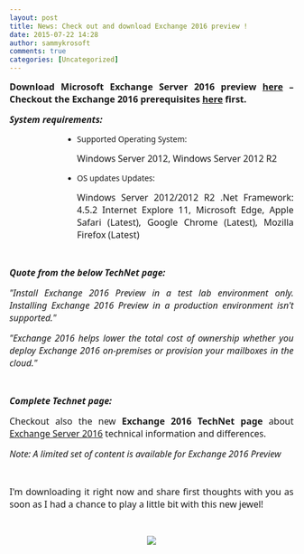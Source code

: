```yaml
---
layout: post
title: News: Check out and download Exchange 2016 preview !
date: 2015-07-22 14:28
author: sammykrosoft
comments: true
categories: [Uncategorized]
---
```

<p style="text-align:justify;"><span style="font-size:12pt;"><span style="font-family:Segoe UI;"><strong>Download Microsoft Exchange Server 2016 preview <a href="https://www.microsoft.com/en-us/download/details.aspx?id=48210">here</a> – Checkout the Exchange 2016 prerequisites <a href="https://technet.microsoft.com/en-us/library/bb691354(v=exchg.160).aspx">here</a> first. </strong></span><span style="font-family:Times New Roman;">
			</span></span></p><p style="text-align:justify;"><span style="font-size:12pt;"><span style="font-family:Segoe UI;"><strong><em>System requirements: </em></strong></span><span style="font-family:Times New Roman;">
			</span></span></p><ul style="margin-left:72pt;"><li><div style="text-align:justify;"><span style="font-family:Segoe UI;">Supported Operating System: </span>
			</div><p style="text-align:justify;"><span style="font-size:12pt;"><span style="font-family:Segoe UI;">Windows Server 2012, Windows Server 2012 R2 </span><span style="font-family:Times New Roman;">
					</span></span></p></li><li><div style="text-align:justify;"><span style="font-family:Segoe UI;">OS updates Updates: </span>
			</div><p style="text-align:justify;"><span style="font-size:12pt;"><span style="font-family:Segoe UI;">Windows Server 2012/2012 R2 .Net Framework: 4.5.2 Internet Explore 11, Microsoft Edge, Apple Safari (Latest), Google Chrome (Latest), Mozilla Firefox (Latest) </span><span style="font-family:Times New Roman;">
					</span></span></p></li></ul><p style="text-align:justify;"> 
 </p><p style="text-align:justify;"><span style="font-size:12pt;"><span style="font-family:Segoe UI;"><strong><em>Quote from the below TechNet page: </em></strong></span><span style="font-family:Times New Roman;">
			</span></span></p><p style="text-align:justify;"><span style="font-size:12pt;"><span style="font-family:Segoe UI;"><em>&quot;Install Exchange 2016 Preview in a test lab environment only. Installing Exchange 2016 Preview in a production environment isn&#39;t supported.&quot; </em></span><span style="font-family:Times New Roman;">
			</span></span></p><p style="text-align:justify;"><span style="font-size:12pt;"><span style="font-family:Segoe UI;"><em>&quot;Exchange 2016 helps lower the total cost of ownership whether you deploy Exchange 2016 on-premises or provision your mailboxes in the cloud.&quot; </em></span><span style="font-family:Times New Roman;">
			</span></span></p><p style="text-align:justify;"> 
 </p><p style="text-align:justify;"><span style="font-size:12pt;"><span style="font-family:Segoe UI;"><strong><em>Complete Technet page: </em></strong></span><span style="font-family:Times New Roman;">
			</span></span></p><p style="text-align:justify;"><span style="font-size:12pt;"><span style="font-family:Segoe UI;">Checkout also the new <strong>Exchange 2016 TechNet page</strong> about <a href="https://technet.microsoft.com/en-us/library/mt170645(v=exchg.160).aspx">Exchange Server 2016</a> technical information and differences. </span><span style="font-family:Times New Roman;">
			</span></span></p><p style="text-align:justify;"><span style="font-size:12pt;"><span style="font-family:Segoe UI;"><em>Note: A limited set of content is available for Exchange 2016 Preview </em></span><span style="font-family:Times New Roman;">
			</span></span></p><p style="text-align:justify;"> 
 </p><p style="text-align:justify;"><span style="font-size:12pt;"><span style="font-family:Segoe UI;">I&#39;m downloading it right now and share first thoughts with you as soon as I had a chance to play a little bit with this new jewel! </span><span style="font-family:Wingdings;"></span><span style="font-family:Segoe UI;">
			</span><span style="font-family:Times New Roman;">
			</span></span></p><p> 
 </p><p style="text-align:center;"><a href="https://www.microsoft.com/en-us/download/details.aspx?id=48210"><img src="https://msdnshared.blob.core.windows.net/media/TNBlogsFS/prod.evol.blogs.technet.com/CommunityServer.Blogs.Components.WeblogFiles/00/00/00/73/61/metablogapi/072215_2244_NewsCheckou1.png" original-url="http://blogs.technet.com/cfs-file.ashx/__key/communityserver-blogs-components-weblogfiles/00-00-00-73-61-metablogapi/072215_5F00_2244_5F00_NewsCheckou1.png" alt=" " border="0" /></a></p>
